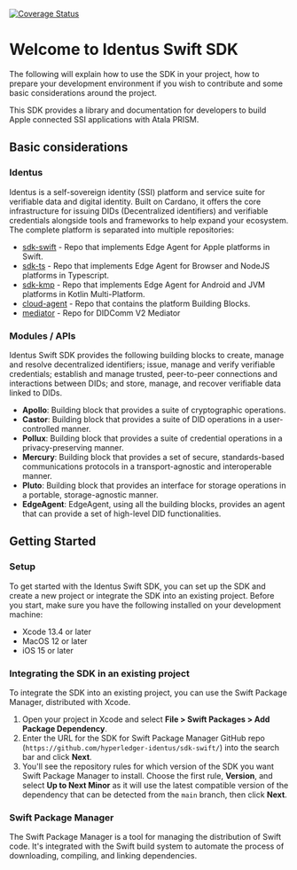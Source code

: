 [![Coverage Status](https://coveralls.io/repos/github/input-output-hk/atala-prism-wallet-sdk-swift/badge.svg?branch=main)](https://coveralls.io/github/input-output-hk/atala-prism-wallet-sdk-swift?branch=main)

# Welcome to Identus Swift SDK

The following will explain how to use the SDK in your project, how to prepare your development environment if you wish to contribute and some basic considerations around the project.

This SDK provides a library and documentation for developers to build Apple connected SSI applications with Atala PRISM.

## Basic considerations

### Identus

Identus is a self-sovereign identity (SSI) platform and service suite for verifiable data and digital identity. Built on Cardano, it offers the core infrastructure for issuing DIDs (Decentralized identifiers) and verifiable credentials alongside tools and frameworks to help expand your ecosystem.
The complete platform is separated into multiple repositories:

* [sdk-swift](https://github.com/hyperledger-identus/sdk-swift/) - Repo that implements Edge Agent for Apple platforms in Swift.
* [sdk-ts](https://github.com/hyperledger-identus/sdk-ts/) - Repo that implements Edge Agent for Browser and NodeJS platforms in Typescript.
* [sdk-kmp](https://github.com/hyperledger-identus/sdk-kmp/) - Repo that implements Edge Agent for Android and JVM platforms in Kotlin Multi-Platform.
* [cloud-agent](https://github.com/hyperledger-identus/cloud-agent/) - Repo that contains the platform Building Blocks.
* [mediator](https://github.com/hyperledger-identus/mediator/) - Repo for DIDComm V2 Mediator

### Modules / APIs

Identus Swift SDK provides the following building blocks to create, manage and resolve decentralized identifiers; issue, manage and verify verifiable credentials; establish and manage trusted, peer-to-peer connections and interactions between DIDs; and store, manage, and recover verifiable data linked to DIDs.

* __Apollo__: Building block that provides a suite of cryptographic operations.
* __Castor__: Building block that provides a suite of DID operations in a user-controlled manner.
* __Pollux__: Building block that provides a suite of credential operations in a privacy-preserving manner.
* __Mercury__: Building block that provides a set of secure, standards-based communications protocols in a transport-agnostic and interoperable manner.
* __Pluto__: Building block that provides an interface for storage operations in a portable, storage-agnostic manner.
* __EdgeAgent__: EdgeAgent, using all the building blocks, provides an agent that can provide a set of high-level DID functionalities.

## Getting Started

### Setup

To get started with the Identus Swift SDK, you can set up the SDK and create a new project or integrate the SDK into an existing project. Before you start, make sure you have the following installed on your development machine:

- Xcode 13.4 or later
- MacOS 12 or later
- iOS 15 or later

### Integrating the SDK in an existing project

To integrate the SDK into an existing project, you can use the Swift Package Manager, distributed with Xcode.

1. Open your project in Xcode and select **File > Swift Packages > Add Package Dependency**.
2. Enter the URL for the SDK for Swift Package Manager GitHub repo (`https://github.com/hyperledger-identus/sdk-swift/`) into the search bar and click **Next**.
3. You'll see the repository rules for which version of the SDK you want Swift Package Manager to install. Choose the first rule, **Version**, and select **Up to Next Minor** as it will use the latest compatible version of the dependency that can be detected from the `main` branch, then click **Next**.

### Swift Package Manager

The Swift Package Manager is a tool for managing the distribution of Swift code. It's integrated with the Swift build system to automate the process of downloading, compiling, and linking dependencies.
